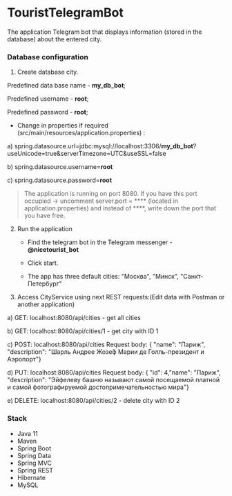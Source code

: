 # TouristTelegramBot

The application Telegram bot that displays information (stored in the database) about the entered city.

### Database configuration

1.	Create database city. 

   Predefined data base name - **my_db_bot**;
   
   Predefined username - **root**; 
   
   Predefined password - **root**; 
   
   
 - Change in properties if required (src/main/resources/application.properties) :
 
 a) spring.datasource.url=jdbc:mysql://localhost:3306/**my_db_bot**?useUnicode=true&serverTimezone=UTC&useSSL=false
    
 b) spring.datasource.username=**root**
     
 c) spring.datasource.password=**root**
 
> The application is running on port 8080. If you have this port occupied -> uncomment server.port = **** (located in application.properties) and instead of ****, write down the port that you have free.
  
2.	Run the application

    - Find the telegram bot in the Telegram messenger - **@nicetourist_bot**
    
    - Click start.
    
    - The app has three default cities: "Москва", "Минск", "Санкт-Петербург"
    
 3. Access CityService using next REST requests:(Edit data with Postman or another application) 

a) GET: localhost:8080/api/cities - get all cities 

b) GET: localhost:8080/api/cities/1 - get city with ID 1

c) POST: localhost:8080/api/cities Request body: { "name": "Париж", "description": "Шарль Андрее Жозе́ф Марии де Голль-президент и Аэропорт"}

d) PUT: localhost:8080/api/cities Request body: { "id": 4,"name": "Париж", "description": "Эйфелеву башню называют самой посещаемой платной и самой фотографируемой достопримечательностью мира"}

e) DELETE: localhost:8080/api/cities/2 - delete city with ID 2

### Stack

* Java 11
* Maven
* Spring Boot
* Spring Data
* Spring MVC
* Spring REST
* Hibernate
* MySQL
